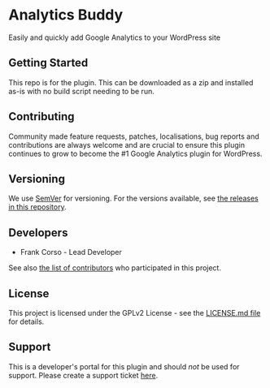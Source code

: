 # Analytics Buddy
Easily and quickly add Google Analytics to your WordPress site

## Getting Started
This repo is for the plugin. This can be downloaded as a zip and installed as-is with no build script needing to be run.

## Contributing
Community made feature requests, patches, localisations, bug reports and contributions are always welcome and are crucial to ensure this plugin continues to grow to become the #1 Google Analytics plugin for WordPress.

## Versioning
We use [SemVer](http://semver.org/) for versioning. For the versions available, see [the releases in this repository](https://github.com/fpcorso/analytics-buddy/releases).

## Developers
* Frank Corso - Lead Developer

See also [the list of contributors](https://github.com/fpcorso/analytics-buddy/graphs/contributors) who participated in this project.

## License
This project is licensed under the GPLv2 License - see the [LICENSE.md file](https://github.com/fpcorso/analytics-buddy/blob/master/LICENSE.md) for details.

## Support ##
This is a developer's portal for this plugin and should _not_ be used for support. Please create a support ticket [here](https://markasio.com/quiz/contact-us/).
